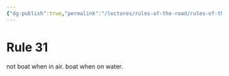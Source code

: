 ```yaml
---
{"dg-publish":true,"permalink":"/lectures/rules-of-the-road/rules-of-the-road-index/rule-31-seaplanes/"}
---
```


# Rule 31

not boat when in air. boat when on water.